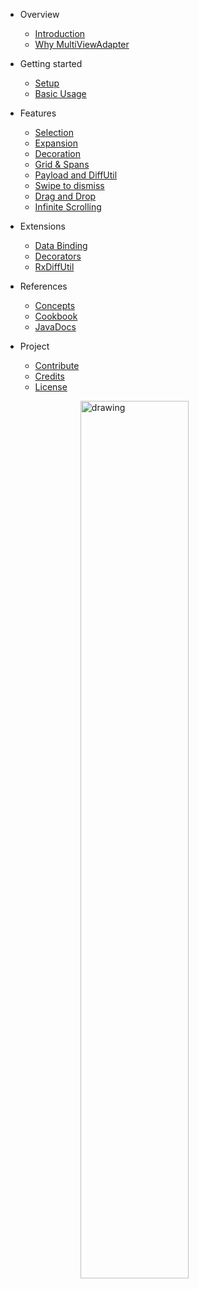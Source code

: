 

- Overview

  - [Introduction]()
  - [Why MultiViewAdapter](website/overview/comparison.md)


- Getting started

  - [Setup](website/getting_started/setup.md)
  - [Basic Usage](website/getting_started/basic_usage.md)
  <!-- - [Advanced Usage](website/getting_started/advanced_usage.md) -->


- Features

  - [Selection](website/feature/selection.md)
  - [Expansion](website/feature/expansion.md)
  - [Decoration](website/feature/decoration.md)
  - [Grid & Spans](website/feature/spans.md)
  - [Payload and DiffUtil](website/feature/diffutil.md)
  - [Swipe to dismiss](website/feature/swipe_dismiss.md)
  - [Drag and Drop](website/feature/drag_drop.md)
  - [Infinite Scrolling](website/feature/infinite_scroll.md)


- Extensions

  - [Data Binding](website/extension/data_binding.md)
  - [Decorators](website/extension/decorations.md)
  - [RxDiffUtil](website/extension/rx_diffutil.md)


- References

  - [Concepts](website/references/concepts.md)
  - [Cookbook](website/references/cookbook.md)
  - [JavaDocs](https://devahamed.github.io/MultiViewAdapter/javadocs/index.html)


- Project

  - [Contribute](website/project/contribute.md)
  <!-- - [Hall of fame](project/hall_of_fame.md) -->
  - [Credits](website/project/credits.md)
  - [License](https://github.com/DevAhamed/MultiViewAdapter/blob/2.x/LICENSE)


  <a href="https://play.google.com/store/apps/details?id=dev.ahamed.mva.sample"><img src="https://play.google.com/intl/en_us/badges/images/generic/en_badge_web_generic.png" alt="drawing" style="display: block;margin-left: auto;margin-right: auto;width: 60%;"/></a>